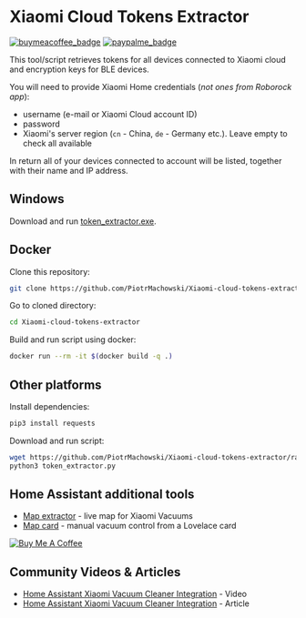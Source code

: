 # Xiaomi Cloud Tokens Extractor
[![buymeacoffee_badge](https://img.shields.io/badge/Donate-Buy%20Me%20a%20Coffee-ff813f?style=flat)](https://www.buymeacoffee.com/PiotrMachowski)
[![paypalme_badge](https://img.shields.io/badge/Donate-PayPal-0070ba?style=flat)](https://paypal.me/PiMachowski)

This tool/script retrieves tokens for all devices connected to Xiaomi cloud and encryption keys for BLE devices.

You will need to provide Xiaomi Home credentials (_not ones from Roborock app_):
- username (e-mail or Xiaomi Cloud account ID)
- password
- Xiaomi's server region (`cn` - China, `de` - Germany etc.). Leave empty to check all available

In return all of your devices connected to account will be listed, together with their name and IP address.

## Windows
Download and run [token_extractor.exe](https://github.com/PiotrMachowski/Xiaomi-cloud-tokens-extractor/raw/master/token_extractor.exe).

## Docker

Clone this repository:
```bash
git clone https://github.com/PiotrMachowski/Xiaomi-cloud-tokens-extractor.git
```

Go to cloned directory:
```bash
cd Xiaomi-cloud-tokens-extractor
```

Build and run script using docker:
```bash
docker run --rm -it $(docker build -q .)
```

## Other platforms

Install dependencies:
```bash
pip3 install requests
```

Download and run script:
```bash
wget https://github.com/PiotrMachowski/Xiaomi-cloud-tokens-extractor/raw/master/token_extractor.py
python3 token_extractor.py
```

## Home Assistant additional tools

* [Map extractor](https://github.com/PiotrMachowski/Home-Assistant-custom-components-Xiaomi-Cloud-Map-Extractor) - live map for Xiaomi Vacuums
* [Map card](https://github.com/PiotrMachowski/lovelace-xiaomi-vacuum-map-card) - manual vacuum control from a Lovelace card

<a href="https://www.buymeacoffee.com/PiotrMachowski" target="_blank"><img src="https://bmc-cdn.nyc3.digitaloceanspaces.com/BMC-button-images/custom_images/orange_img.png" alt="Buy Me A Coffee" style="height: auto !important;width: auto !important;" ></a>

## Community Videos & Articles

* [Home Assistant Xiaomi Vacuum Cleaner Integration](https://youtu.be/VB2YfcTwsmM) - Video
* [Home Assistant Xiaomi Vacuum Cleaner Integration](https://peyanski.com/home-assistant-xiaomi-vacuum-cleaner-integration/) - Article

